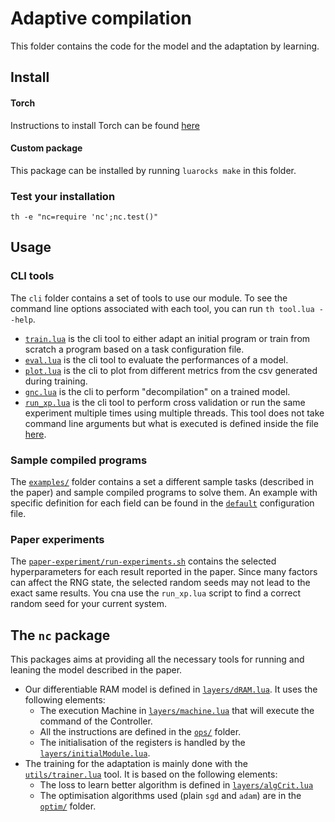 # Adaptive compilation

This folder contains the code for the model and the adaptation by learning.

## Install

#### Torch
Instructions to install Torch can be found [here](http://torch.ch/docs/getting-started.html#_)

#### Custom package
This package can be installed by running `luarocks make` in this folder.

### Test your installation

`th -e "nc=require 'nc';nc.test()"`

## Usage

### CLI tools

The `cli` folder contains a set of tools to use our module.
To see the command line options associated with each tool, you can run `th tool.lua --help`.

* [`train.lua`](cli/train.lua) is the cli tool to either adapt an initial program or train from scratch a program based on a task configuration file.
* [`eval.lua`](cli/eval.lua) is the cli tool to evaluate the performances of a model.
* [`plot.lua`](cli/plot.lua) is the cli to plot from different metrics from the csv generated during training.
* [`gnc.lua`](cli/gnc.lua) is the cli to perform "decompilation" on a trained model.
* [`run_xp.lua`](cli/run_xp.lua) is the cli tool to perform cross validation or run the same experiment multiple times using multiple threads. This tool does not take command line arguments but what is executed is defined inside the file [here](cli/run_xp.lua#L10-L18).

### Sample compiled programs

The [`examples/`](examples/) folder contains a set a different sample tasks (described in the paper) and sample compiled programs to solve them.
An example with specific definition for each field can be found in the [`default`](examples/default.lua) configuration file.

### Paper experiments

The [`paper-experiment/run-experiments.sh`](paper-experiment/run-experiments.sh) contains the selected hyperparameters for each result reported in the paper. Since many factors can affect the RNG state, the selected random seeds may not lead to the exact same results. You cna use the `run_xp.lua` script to find a correct random seed for your current system.

## The `nc` package

This packages aims at providing all the necessary tools for running and leaning the model described in the paper.

* Our differentiable RAM model is defined in [`layers/dRAM.lua`](layers/dRAM.lua). It uses the following elements:
    * The execution Machine in [`layers/machine.lua`](layers/machine.lua) that will execute the command of the Controller.
    * All the instructions are defined in the [`ops/`](ops/) folder.
    * The initialisation of the registers is handled by the [`layers/initialModule.lua`](layers/initialModule.lua).
* The training for the adaptation is mainly done with the [`utils/trainer.lua`](utils/trainer.lua) tool. It is based on the following elements:
    * The loss to learn better algorithm is defined in [`layers/algCrit.lua`](layers/algCrit.lua)
    * The optimisation algorithms used (plain `sgd` and `adam`) are in the [`optim/`](optim/) folder.

